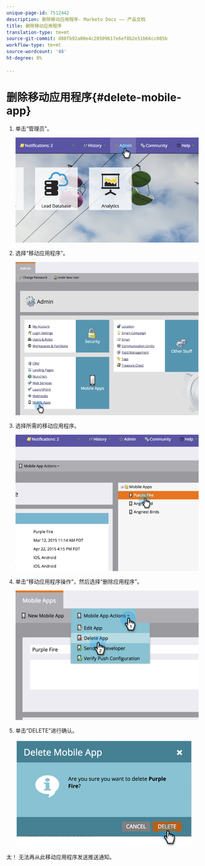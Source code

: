 ```yaml
---
unique-page-id: 7512442
description: 删除移动应用程序- Marketo Docs —— 产品文档
title: 删除移动应用程序
translation-type: tm+mt
source-git-commit: d88fb92a00e4c20509617e6ef8b2e51b66cc085b
workflow-type: tm+mt
source-wordcount: '48'
ht-degree: 0%

---
```



# 删除移动应用程序{#delete-mobile-app}

1. 单击“管理员”。

   ![](assets/image2015-4-22-16-3a12-3a32.png)

1. 选择“移动应用程序”。

   ![](assets/image2015-4-22-16-3a14-3a29.png)

1. 选择所需的移动应用程序。

   ![](assets/image2015-4-22-17-3a22-3a11.png)

1. 单击“移动应用程序操作”，然后选择“删除应用程序”。

   ![](assets/image2015-4-22-17-3a21-3a51.png)

1. 单击“DELETE”进行确认。

   ![](assets/image2015-4-22-17-3a23-3a18.png)

太！ 无法再从此移动应用程序发送推送通知。
